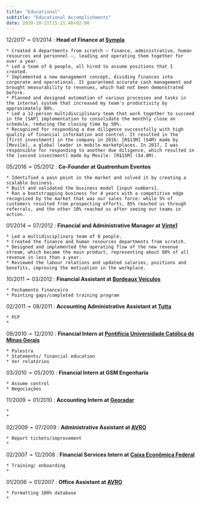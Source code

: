 ```yaml
---
title: "Educational"
subtitle: "Educational Accomplishments"
date: 2020-10-21T15:21:48+02:00
---
```


12/2017 ➛ 01/2014
:   **Head of Finance at [Sympla]**

    * Created 4 departments from scratch – finance, administrative, human resources and personnel –, leading and operating them together for over a year.
    * Led a team of 6 people, all hired to assume positions that I created.
    * Implemented a new management concept, dividing finances into corporate and operational. It guaranteed accurate cash management and brought measurability to revenues, which had not been demonstrated before.
    * Planned and designed automation of various processes and tasks in the internal system that increased my team's productivity by approximately 80%.
    * Led a 12-person multidisciplinary team that work together to succeed in the [SAP] implementation to consolidate the monthly close on schedule, reducing the closing time by 50%.
    * Recognized for responding a due diligence successfully with high quality of financial information and control. It resulted in the [first investment] in the company in 2016: [R$13M] ($4M) made by [Movile], a global leader in mobile marketplaces. In 2017, I was responsible for responding to another due diligence, which resulted in the [second investment] made by Movile: [R$15M] ($4.8M).

[Sympla]:            https://www.sympla.com.br
[Movile]:            https://www.movile.com.br/?lang=en
[R$13M]:             https://lavca.org/2016/06/13/movile-invests-r13m-brazilian-ticketing-startup-sympla/
[first investment]:  https://www.crunchbase.com/funding_round/sympla-series-a--45b8b831
[R$15M]:             https://lavca.org/2017/11/29/movile-invests-r15m-brazilian-ticketing-platform-sympla-em-portugues/
[second investment]: https://www.crunchbase.com/funding_round/sympla-undisclosed--9213cb18


05/2016 ➛ 05/2012
:   **Co-Founder at Quatrenhum Eventos**

    * Identified a pain point in the market and solved it by creating a scalable business.
    * Built and validated the business model {input numbers}.
    * Ran a bootstrapping business for 4 years with a competitive edge recognized by the market that was our sales force: while 5% of customers resulted from prospecting efforts, 85% reached us through referrals, and the other 10% reached us after seeing our teams in action.


01/2014 ➛ 07/2012
:   **Financial and Administrative Manager at [Vinte1]**

    * Led a multidisciplinary team of 8 people.
    * Created the finance and human resources departments from scratch.
    * Designed and implemented the operating flow of the new revenue stream, which became the main product, representing about 80% of all revenue in less than a year.
    * Reviewed the labour relations and updated salaries, positions and benefits, improving the motivation in the workplace.

[Vinte1]:            http://vinte1.com.br/site/?page_id=24


10/2011 ➛ 03/2012
:   **Financial Assistant at [Bordeaux Veículos]**

    * Fechamento financeiro
    * Pointing gaps/completed training program

[Bordeaux Veículos]: https://www.bordeaux-bh.com.br/

02/2011 ➛ 08/2011
:   **Accounting Administrative Assistant at [Tutta]**

    * PCP
    * 

[Tutta]:             https://www.tutta.com.br/?lingua=en


09/2010 ➛ 12/2010
:   **Financial Intern at [Pontifícia Universidade Católica de Minas Gerais]**

    * Palestra
    * Statements/ financial education
    * Ver relatórios

[Pontifícia Universidade Católica de Minas Gerais]: https://www.pucminas.br/destaques/Paginas/default.aspx


03/2010 ➛ 05/2010
:   **Financial Intern at GSM Engenharia**

    * Assume control
    * Negociações


11/2009 ➛ 01/2010
:   **Accounting Intern at [Georadar]**

    * 
    * 

[Georadar]:          http://www.georadar.com.br/


02/2009 ➛ 07/2009
:   **Administrative Assistant at [AVRO]**

    * Report tickets/improvement
    * 

[AVRO]:              http://www.avro.com.br/


02/2007 ➛ 12/2008
:   **Financial Services Intern at [Caixa Econômica Federal]**

    * Training/ onboarding
    * 

[Caixa Econômica Federal]: https://www.caixa.gov.br/site/english/About-Caixa/Paginas/default.aspx


01/2006 ➛ 01/2007
:   **Office Assistant at [AVRO]**

    * Formatting 100% database
    * 

[AVRO]:              http://www.avro.com.br/